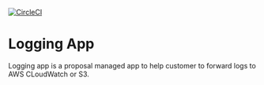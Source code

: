 
[![CircleCI](https://circleci.com/gh/giantswarm/logging-app.svg?style=svg)](https://circleci.com/gh/giantswarm/logging-app)

# Logging App

Logging app is a proposal managed app to help customer to forward logs to AWS CLoudWatch or S3. 
